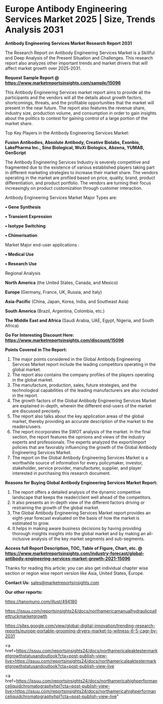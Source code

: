 # Europe Antibody Engineering Services Market 2025 | Size, Trends Analysis 2031

<strong>Antibody Engineering Services Market Research Report 2031</strong>

The Research Report on Antibody Engineering Services Market is a Skillful and Deep Analysis of the Present Situation and Challenges. This research report also analyzes other important trends and market drivers that will affect market growth over 2025-2031.

<strong>Request Sample Report @ <a href=https://www.marketreportsinsights.com/sample/15096>https://www.marketreportsinsights.com/sample/15096</a></strong>

This Antibody Engineering Services market report aims to provide all the participants and the vendors will all the details about growth factors, shortcomings, threats, and the profitable opportunities that the market will present in the near future. The report also features the revenue share, industry size, production volume, and consumption in order to gain insights about the politics to contest for gaining control of a large portion of the market share.

Top Key Players in the Antibody Engineering Services Market:

<strong>Fusion Antibodies, Absolute Antibody, Creative Biolabs, Exonbio, LakePharma Inc., Sino Biological, WuXi Biologics, Abzena, YUMAB, GenScript</strong>

The Antibody Engineering Services Industry is severely competitive and fragmented due to the existence of various established players taking part in different marketing strategies to increase their market share. The vendors operating in the market are profiled based on price, quality, brand, product differentiation, and product portfolio. The vendors are turning their focus increasingly on product customization through customer interaction.

Antibody Engineering Services Market Major Types are:

<strong>• Gene Synthesis

• Transient Expression

• Isotype Switching

• Chimerisation</strong>

Market Major end-user applications :

<strong>• Medical Use

• Research Use</strong>

Regional Analysis

</u><strong><b>North America</b></strong> (the United States, Canada, and Mexico)

<strong><b>Europe </b></strong>(Germany, France, UK, Russia, and Italy)

<strong><b>Asia-Pacific</b></strong> (China, Japan, Korea, India, and Southeast Asia)

<strong><b>South America</b></strong> (Brazil, Argentina, Colombia, etc.)

<strong><b>The Middle East and Africa</b></strong> (Saudi Arabia, UAE, Egypt, Nigeria, and South Africa)

<strong>Go For Interesting Discount Here: <a href=https://www.marketreportsinsights.com/discount/15096>https://www.marketreportsinsights.com/discount/15096</a></strong>

<strong>Points Covered in The Report:</strong>
<ol>
  <li>The major points considered in the Global Antibody Engineering Services Market report include the leading competitors operating in the global market.</li>
  <li>The report also contains the company profiles of the players operating in the global market.</li>
  <li>The manufacture, production, sales, future strategies, and the technological capabilities of the leading manufacturers are also included in the report.</li>
  <li>The growth factors of the Global Antibody Engineering Services Market are explained in-depth, wherein the different end-users of the market are discussed precisely.</li>
  <li>The report also talks about the key application areas of the global market, thereby providing an accurate description of the market to the readers/users.</li>
  <li>The report incorporates the SWOT analysis of the market. In the final section, the report features the opinions and views of the industry experts and professionals. The experts analyzed the export/import policies that are favorably influencing the growth of the Global Antibody Engineering Services Market.</li>
  <li>The report on the Global Antibody Engineering Services Market is a worthwhile source of information for every policymaker, investor, stakeholder, service provider, manufacturer, supplier, and player interested in purchasing this research document.</li>
</ol>
<strong>Reasons for Buying Global Antibody Engineering Services Market Report:</strong>

<ol>
  <li>The report offers a detailed analysis of the dynamic competitive landscape that keeps the reader/client well ahead of the competitors.</li>
  <li>It also presents an in-depth view of the different factors driving or restraining the growth of the global market.</li>
  <li>The Global Antibody Engineering Services Market report provides an eight-year forecast evaluated on the basis of how the market is estimated to grow.</li>
  <li>It helps in making aware business decisions by having providing thorough insights insights into the global market and by making an all-inclusive analysis of the key market segments and sub-segments.</li>
</ol>
<strong>Access full Report Description, TOC, Table of Figure, Chart, etc. @ <a href=https://www.marketreportsinsights.com/industry-forecast/global-antibody-engineering-services-market-growth-2021-15096>https://www.marketreportsinsights.com/industry-forecast/global-antibody-engineering-services-market-growth-2021-15096</a></strong>


Thanks for reading this article; you can also get individual chapter wise section or region wise report version like Asia, United States, Europe.

<strong>Contact Us:</strong>
sales@marketreportsinsights.com

<strong>Our other reports:</strong>

<a href=https://tanomuno.com/illust/494180>https://tanomuno.com/illust/494180</a>

<a href=https://issuu.com/reportsinsights24/docs/northamericamanualhydraulicpallettruckmarketgrowth>https://issuu.com/reportsinsights24/docs/northamericamanualhydraulicpallettruckmarketgrowth</a>

<a href=https://sites.google.com/view/global-digital-innovation/trending-research-reports/europe-portable-grooming-dryers-market-to-witness-6-5-cagr-by-2031>https://sites.google.com/view/global-digital-innovation/trending-research-reports/europe-portable-grooming-dryers-market-to-witness-6-5-cagr-by-2031</a>

<a href=https://issuu.com/reportsinsights24/docs/northamericaleaktestermarketgrowthstatusandoutlook?cta=post-publish-view-live>https://issuu.com/reportsinsights24/docs/northamericaleaktestermarketgrowthstatusandoutlook?cta=post-publish-view-live</a>

<a href=https://issuu.com/reportsinsights24/docs/northamericahighperformanceliquidchromatographyhpl?cta=post-publish-view-live>https://issuu.com/reportsinsights24/docs/northamericahighperformanceliquidchromatographyhpl?cta=post-publish-view-live</a>"
